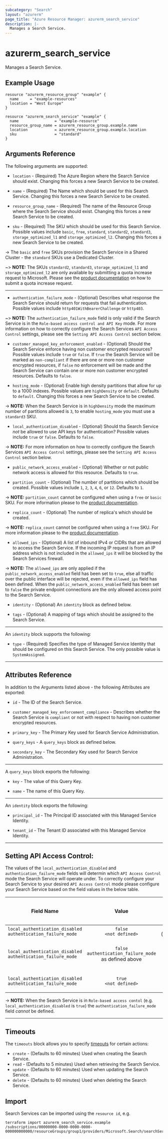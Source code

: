 ```yaml
---
subcategory: "Search"
layout: "azurerm"
page_title: "Azure Resource Manager: azurerm_search_service"
description: |-
  Manages a Search Service.
---
```


# azurerm_search_service

Manages a Search Service.

## Example Usage

```hcl
resource "azurerm_resource_group" "example" {
  name     = "example-resources"
  location = "West Europe"
}

resource "azurerm_search_service" "example" {
  name                = "example-resource"
  resource_group_name = azurerm_resource_group.example.name
  location            = azurerm_resource_group.example.location
  sku                 = "standard"
}
```

## Arguments Reference

The following arguments are supported:

* `location` - (Required) The Azure Region where the Search Service should exist. Changing this forces a new Search Service to be created.

* `name` - (Required) The Name which should be used for this Search Service. Changing this forces a new Search Service to be created.

* `resource_group_name` - (Required) The name of the Resource Group where the Search Service should exist. Changing this forces a new Search Service to be created.

* `sku` - (Required) The SKU which should be used for this Search Service. Possible values include `basic`, `free`, `standard`, `standard2`, `standard3`, `storage_optimized_l1` and `storage_optimized_l2`. Changing this forces a new Search Service to be created.

-> The `basic` and `free` SKUs provision the Search Service in a Shared Cluster - the `standard` SKUs use a Dedicated Cluster.

~> **NOTE:** The SKUs `standard2`, `standard3`, `storage_optimized_l1` and `storage_optimized_l2` are only available by submitting a quota increase request to Microsoft. Please see the [product documentation](https://learn.microsoft.com/azure/azure-resource-manager/troubleshooting/error-resource-quota?tabs=azure-cli) on how to submit a quota increase request.

---

* `authentication_failure_mode` - (Optional) Describes what response the Search Service should return for requests that fail authentication. Possible values include `http401WithBearerChallenge` or `http403`.

~> **NOTE:** The `authentication_failure_mode` field is only valid if the Search Service is in the `Role-based access control and API Key` mode. For more information on how to correctly configure the Search Services `API Access Control` settings, please see the `Setting API Access Control` section below.

* `customer_managed_key_enforcement_enabled` - (Optional) Should the Search Service enforce having non customer encrypted resources? Possible values include `true` or `false`. If `true` the Search Service will be marked as `non-compliant` if there are one or more non customer encrypted resources, if `false` no enforcement will be made and the Search Service can contain one or more non customer encrypted resources. Defaults to `false`.

* `hosting_mode` - (Optional) Enable high density partitions that allow for up to a 1000 indexes. Possible values are `highDensity` or `default`. Defaults to `default`. Changing this forces a new Search Service to be created.

-> **NOTE:** When the Search Service is in `highDensity` mode the maximum number of partitions allowed is `3`, to enable `hosting_mode` you must use a `standard3` SKU.

* `local_authentication_disabled` - (Optional) Should tha Search Service *not* be allowed to use API keys for authentication? Possible values include `true` or `false`. Defaults to `false`.

-> **NOTE:** For more information on how to correctly configure the Search Services `API Access Control` settings, please see the `Setting API Access Control` section below.

* `public_network_access_enabled` - (Optional) Whether or not public network access is allowed for this resource. Defaults to `true`.

* `partition_count` - (Optional) The number of partitions which should be created. Possible values include `1`, `2`, `3`, `4`, `6`, or `12`. Defaults to `1`.

-> **NOTE:** `partition_count` cannot be configured when using a `free` or `basic` SKU. For more information please to the [product documentation](https://learn.microsoft.com/azure/search/search-sku-tier).

* `replica_count` - (Optional) The number of replica's which should be created.

-> **NOTE:** `replica_count` cannot be configured when using a `free` SKU. For more information please to the [product documentation](https://learn.microsoft.com/azure/search/search-sku-tier).

* `allowed_ips` - (Optional) A list of inbound IPv4 or CIDRs that are allowed to access the Search Service. If the incoming IP request is from an IP address which is not included in the `allowed_ips` it will be blocked by the Search Services firewall.

-> **NOTE:** The `allowed_ips` are only applied if the `public_network_access_enabled` field has been set to `true`, else all traffic over the public interface will be rejected, even if the `allowed_ips` field has been defined. When the `public_network_access_enabled` field has been set to `false` the private endpoint connections are the only allowed access point to the Search Service.

* `identity` - (Optional) An `identity` block as defined below.

* `tags` - (Optional) A mapping of tags which should be assigned to the Search Service.

---

An `identity` block supports the following:

* `type` - (Required) Specifies the type of Managed Service Identity that should be configured on this Search Service. The only possible value is `SystemAssigned`.

---

## Attributes Reference

In addition to the Arguments listed above - the following Attributes are exported:

* `id` - The ID of the Search Service.

* `customer_managed_key_enforcement_compliance` - Describes whether the Search Service is `compliant` or not with respect to having non customer encrypted resources.

* `primary_key` - The Primary Key used for Search Service Administration.

* `query_keys` - A `query_keys` block as defined below.

* `secondary_key` - The Secondary Key used for Search Service Administration.

---

A `query_keys` block exports the following:

* `key` - The value of this Query Key.

* `name` - The name of this Query Key.

---

An `identity` block exports the following:

* `principal_id` - The Principal ID associated with this Managed Service Identity.

* `tenant_id` - The Tenant ID associated with this Managed Service Identity.

---

## Setting API Access Control:

The values of the `local_authentication_disabled` and `authentication_failure_mode` fields will determin which `API Access Control` mode the Search Service will operate under. To correctly configure your Search Service to your desired `API Access Control` mode please configure your Search Service based on the field values in the below table.

| Field Name                                                       | Value                                                     | API Access Control Mode                  |
|------------------------------------------------------------------|:---------------------------------------------------------:|:----------------------------------------:|
| `local_authentication_disabled`<br>`authentication_failure_mode` | `false`<br>`<not defined>`                                | `API key` (`Default`)                    |
| `local_authentication_disabled`<br>`authentication_failure_mode` | `false`<br>`authentication_failure_mode` as defined above | `Role-based access control and API Key`  |
| `local_authentication_disabled`<br>`authentication_failure_mode` | `true`<br>`<not defined>`                                 | `Role-based access control`              |

-> **NOTE:** When the Search Service is in `Role-based access contol` (e.g. `local_authentication_disabled` is `true`) the `authentication_failure_mode` field *cannot* be defined.

---

## Timeouts

The `timeouts` block allows you to specify [timeouts](https://www.terraform.io/language/resources/syntax#operation-timeouts) for certain actions:

* `create` - (Defaults to 60 minutes) Used when creating the Search Service.
* `read` - (Defaults to 5 minutes) Used when retrieving the Search Service.
* `update` - (Defaults to 60 minutes) Used when updating the Search Service.
* `delete` - (Defaults to 60 minutes) Used when deleting the Search Service.

## Import

Search Services can be imported using the `resource id`, e.g.

```shell
terraform import azurerm_search_service.example /subscriptions/00000000-0000-0000-0000-000000000000/resourceGroups/group1/providers/Microsoft.Search/searchServices/service1
```
